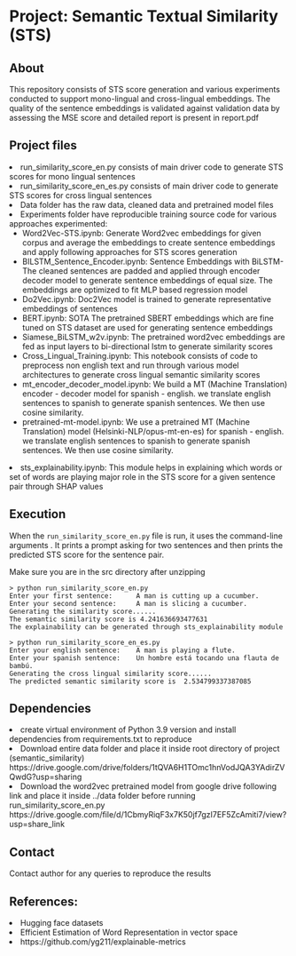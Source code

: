 # Project: Semantic Textual Similarity (STS) 

## About
This repository consists of STS score generation and various experiments conducted to support mono-lingual and cross-lingual embeddings.
The quality of the sentence embeddings is validated against validation data by assessing the MSE score and detailed report is present in report.pdf

## Project files
<li>run_similarity_score_en.py consists of main driver code to generate STS scores for mono lingual sentences </li>
<li>run_similarity_score_en_es.py consists of main driver code to generate STS scores for cross lingual sentences </li>
<li>Data folder has the raw data, cleaned data and pretrained model files</li>
<li>Experiments folder have reproducible training source code for various approaches experimented:
<ul>
    <li>Word2Vec-STS.ipynb: Generate Word2vec embeddings for given corpus and average the embeddings to create sentence embeddings and apply following approaches for STS scores generation</li>
    <li>BILSTM_Sentence_Encoder.ipynb: Sentence Embeddings with BiLSTM-The cleaned sentences are padded and applied through encoder decoder model to generate sentence embeddings of equal size. The embeddings are optimized to fit MLP based regression model</li>
    <li>Do2Vec.ipynb: Doc2Vec model is trained to generate representative embeddings of sentences</li>
    <li>BERT.ipynb: SOTA The pretrained SBERT embeddings which are fine tuned on STS dataset are used for generating sentence embeddings</li>
    <li>Siamese_BiLSTM_w2v.ipynb: The pretrained word2vec embeddings are fed as input layers to bi-directional lstm to generate similarity scores</li>
    <li>Cross_Lingual_Training.ipynb: This notebook consists of code to preprocess non english text and run through various model architectures to generate cross lingual semantic similarity scores</li>
    <li>mt_encoder_decoder_model.ipynb: We build a MT (Machine Translation) encoder - decoder model for spanish - english. we translate english sentences to spanish to generate spanish sentences. We then use cosine similarity.</li>
    <li>pretrained-mt-model.ipynb: We use a pretrained MT (Machine Translation) model (Helsinki-NLP/opus-mt-en-es) for spanish - english. we translate english sentences to spanish to generate spanish sentences. We then use cosine similarity.</li>
    
</ul>
</li>
<li>sts_explainability.ipynb: This module helps in explaining which words or set of words are playing major role in the STS score for a given sentence pair through SHAP values</li>

## Execution
When the `run_similarity_score_en.py` file is run, it uses the command-line arguments . It prints a prompt asking for two sentences and then prints the predicted STS score for the sentence pair.

Make sure you are in the src directory after unzipping
```
> python run_similarity_score_en.py
Enter your first sentence:      A man is cutting up a cucumber.
Enter your second sentence:     A man is slicing a cucumber.
Generating the similarity score......
The semantic similarity score is 4.241636693477631
The explainability can be generated through sts_explainability module 
```

```
> python run_similarity_score_en_es.py
Enter your english sentence:	A man is playing a flute.
Enter your spanish sentence:	Un hombre está tocando una flauta de bambú.
Generating the cross lingual similarity score......
The predicted semantic similarity score is  2.534799337387085
```

## Dependencies
<li>create virtual environment of Python 3.9 version and install dependencies from requirements.txt to reproduce</li>
<li>Download entire data folder and place it inside root directory of project (semantic_similarity) https://drive.google.com/drive/folders/1tQVA6H1TOmc1hnVodJQA3YAdirZVQwdG?usp=sharing</li>
<li>Download the word2vec pretrained model from google drive following link and place it inside ../data folder before running run_similarity_score_en.py
https://drive.google.com/file/d/1CbmyRiqF3x7K50jf7gzI7EF5ZcAmiti7/view?usp=share_link </li>

## Contact
Contact author for any queries to reproduce the results

## References:
<li>Hugging face datasets</li>
<li>Efficient Estimation of Word Representation in vector space</li>
<li>https://github.com/yg211/explainable-metrics</li>



